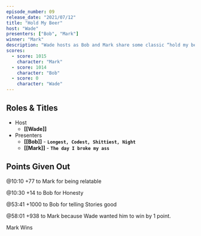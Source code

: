 ```yaml
---
episode_number: 09
release_date: "2021/07/12"
title: "Hold My Beer"
host: "Wade"
presenters: ["Bob", "Mark"]
winner: "Mark"
description: "Wade hosts as Bob and Mark share some classic “hold my beer” moments from their college days…"
scores:
  - score: 1015
    character: "Mark"
  - score: 1014
    character: "Bob"
  - score: 0
    character: "Wade"
---
```


## Roles & Titles

- Host
  - **[[Wade]]**
- Presenters
  - **[[Bob]]** - **`Longest, Codest, Shittiest, Night`**
  - **[[Mark]]** - **`The day I broke my ass`**

## Points Given Out

@10:10 +77 to Mark for being relatable

@10:30 +14 to Bob for Honesty

@53:41 +1000 to Bob for telling Stories good

@58:01 +938 to Mark because Wade wanted him to win by 1 point.

Mark Wins
